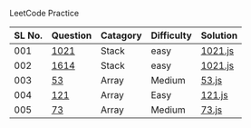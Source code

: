 LeetCode Practice

| SL No. | Question                                                                                    | Catagory | Difficulty | Solution                                                        |
| ------ | ------------------------------------------------------------------------------------------- | -------- | ---------- | --------------------------------------------------------------- |
| 001    | [1021](https://leetcode.com/problems/remove-outermost-parentheses/description/)             | Stack    | easy       | [1021.js](https://github.com/wgetDJ/leetcode/blob/main/1021.js) |
| 002    | [1614](https://leetcode.com/problems/maximum-nesting-depth-of-the-parentheses/description/) | Stack    | easy       | [1021.js](https://github.com/wgetDJ/leetcode/blob/main/1614.js) |
| 003    | [53](https://leetcode.com/problems/maximum-subarray/description/)                           | Array    | Medium     | [53.js](https://github.com/wgetDJ/leetcode/blob/main/53.js)     |
| 004    | [121](https://leetcode.com/problems/best-time-to-buy-and-sell-stock/description/)           | Array    | Easy       | [121.js](https://github.com/wgetDJ/leetcode/blob/main/121.js)   |
| 005    | [73](https://leetcode.com/problems/set-matrix-zeroes/description/)                          | Array    | Medium     | [73.js](https://github.com/wgetDJ/leetcode/blob/main/73.js)     |
